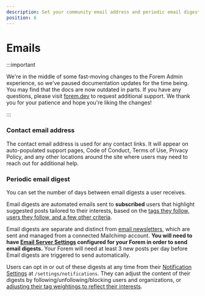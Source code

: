 ```yaml
---
description: Set your community email address and periodic email digest.
position: 6
---
```


# Emails

:::important

We're in the middle of some fast-moving changes to the Forem Admin experience, so we've paused documentation updates for the time being. You may find that the docs are now outdated in parts. If you have any questions, please visit [forem.dev](https://forem.dev) to request additional support. We thank you for your patience and hope you're liking the changes!

:::

### Contact email address

The contact email address is used for any contact links. It will appear on auto-populated support pages, Code of Conduct, Terms of Use, Privacy Policy, and any other locations around the site where users may need to reach out for additional help.

### Periodic email digest

You can set the number of days between email digests a user receives.

Email digests are automated emails sent to **subscribed** users that highlight suggested posts tailored to their interests, based on the [tags they follow, users they follow, and a few other criteria](https://github.com/forem/forem/blob/main/app/services/email_digest_article_collector.rb).

Email digests are separate and distinct from [email newsletters](https://admin.forem.com/docs/advanced-customization/config/newsletter), which are sent and managed from a connected Mailchimp account. **You will need to have [Email Server Settings](http://admin.forem.com/docs/advanced-customization/config/email-server-settings) configured for your Forem in order to send email digests.** Your Forem will need at least 3 new posts per day before Email digests are triggered to send automatically.

Users can opt in or out of these digests at any time from their [Notification Settings](https://admin.forem.com/docs/forem-basics/user-settings/notification-settings) at `/settings/notifications`. They can adjust the content of their digests by following/unfollowing/blocking users and organizations, or [adjusting their tag weightings to reflect their interests](https://admin.forem.com/docs/forem-basics/tags).
